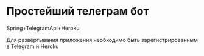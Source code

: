 # Простейший телеграм бот

Spring+TelegramApi+Heroku

Для развёртывания приложения необходимо быть зарегистрированным в Telegram и Heroku